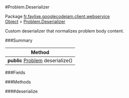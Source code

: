 #Problem.Deserializer

Package [fr.faylixe.googlecodejam.client.webservice](https://github.com/Faylixe/googlecodejam-client/blob/master/fr/faylixe/googlecodejam/client/webservice)<br>
[Object]() > [Problem.Deserializer](https://github.com/Faylixe/googlecodejam-client/blob/master/javadoc/fr/faylixe/googlecodejam/client/webservice/Problem/Deserializer.md)

Custom deserializer that normalizes problem body content.

###Summary


| Method |
| --- |
| **public** [Problem](https://github.com/Faylixe/googlecodejam-client/blob/master/javadoc/fr/faylixe/googlecodejam/client/webservice/Problem.md) deserialize() |

###Fields


###Methods

####deserialize


